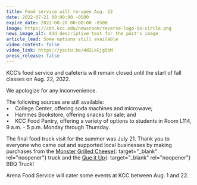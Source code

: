 ```yaml
---
title: Food service will re-open Aug. 22
date: 2022-07-21 00:00:00 -0500
expire_date: 2022-08-20 00:00:00 -0500
image: https://cdn.kcc.edu/newsroom/reverse-logo-in-circle.png
news_image_alt: Add descriptive text for the post's image
article_lead: Some options still available
video_content: false
video_link: https://youtu.be/4d2LkGjg5bM
press_release: false
---
```

KCC’s food service and cafeteria will remain closed until the start of fall classes on Aug. 22, 2022.

We apologize for any inconvenience.

The following sources are still available:&nbsp;<br>•&nbsp; &nbsp; College Center, offering soda machines and microwave;<br>• &nbsp; &nbsp;Hammes Bookstore, offering snacks for sale; and<br>• &nbsp; &nbsp;KCC Food Pantry, offering a variety of options to students in Room L114, 9 a.m. - 5 p.m. Monday through Thursday.

The final food truck visit for the summer was July 21. Thank you to everyone who came out and supported local businesses by making purchases from the [Monster Grilled Cheese](https://www.facebook.com/profile.php?id=100063684804715){: target="_blank" rel="noopener"} truck and the [Que it Up](https://www.facebook.com/QueItUpCafe){: target="_blank" rel="noopener"} BBQ Truck\!

Arena Food Service will cater some events at KCC between Aug. 1 and 22.
